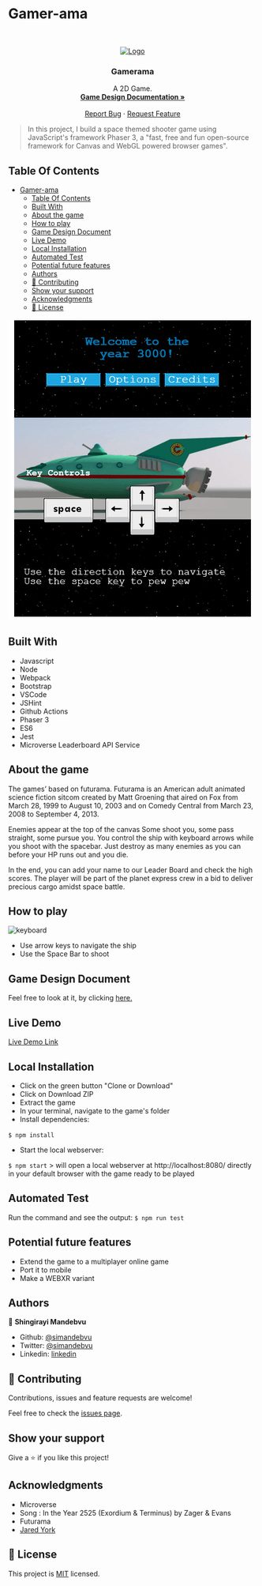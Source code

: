 # Gamer-ama

<br />
<p align="center">
  <a href="https://github.com/simandebvu/gamer-rama/">
    <img src="../gamer-rama/dist/assets/images/gameLogo.jpg" alt="Logo" width="200" height="100">
  </a>

  <h3 align="center">Gamerama</h3>

  <p align="center">
    A 2D Game.
    <br />
    <a href="https://docs.google.com/document/d/1-zNJmz-6qaaU-A0K27EK4gqOucXgGByr81MkmnZPCzI/edit?usp=sharing"><strong>Game Design Documentation »</strong></a>
    <br />
    <br />
    <a href="hhttps://github.com/simandebvu/gamer-rama/issues/">Report Bug</a>
    ·
    <a href="https://github.com/simandebvu/gamer-rama/">Request Feature</a>
  </p>
</p>

> In this project, I build a space themed shooter game using JavaScript's framework Phaser 3, a "fast, free and fun open-source framework for Canvas and WebGL powered browser games".

## Table Of Contents

- [Gamer-ama](#gamer-ama)
  - [Table Of Contents](#table-of-contents)
  - [Built With](#built-with)
  - [About the game](#about-the-game)
  - [How to play](#how-to-play)
  - [Game Design Document](#game-design-document)
  - [Live Demo](#live-demo)
  - [Local Installation](#local-installation)
  - [Automated Test](#automated-test)
  - [Potential future features](#potential-future-features)
  - [Authors](#authors)
  - [🤝 Contributing](#-contributing)
  - [Show your support](#show-your-support)
  - [Acknowledgments](#acknowledgments)
  - [📝 License](#-license)

![screenshot](./app-screenshot.gif)

## Built With

- Javascript
- Node
- Webpack
- Bootstrap
- VSCode
- JSHint
- Github Actions
- Phaser 3
- ES6
- Jest
- Microverse Leaderboard API Service

## About the game 

The games’ based on futurama. Futurama is an American adult animated science fiction sitcom created by Matt Groening that aired on Fox from March 28, 1999 to August 10, 2003 and on Comedy Central from March 23, 2008 to September 4, 2013.

Enemies appear at the top of the canvas Some shoot you, some pass straight, some pursue you. You control the ship with keyboard arrows while you shoot with the spacebar. Just destroy as many enemies as you can before your HP runs out and you die.

In the end, you can add your name to our Leader Board and check the high scores.
The player will be part of the planet express crew in a bid to deliver precious cargo amidst space battle. 

## How to play

![keyboard](../gamer-rama/dist/assets/images/keyboard.png)

- Use arrow keys to navigate the ship
- Use the Space Bar to shoot

## Game Design Document

Feel free to look at it, by clicking [here.](https://docs.google.com/document/d/1-zNJmz-6qaaU-A0K27EK4gqOucXgGByr81MkmnZPCzI/edit?usp=sharing)
  
## Live Demo

[Live Demo Link](https://simandebvu.github.io/tic-tac-toe-javascript/)

## Local Installation 

- Click on the green button "Clone or Download"
- Click on Download ZIP
- Extract the game
- In your terminal, navigate to the game's folder
- Install dependencies:

`$ npm install`

- Start the local webserver:

`$ npm start` > will open a local webserver at http://localhost:8080/ directly in your default browser with the game ready to be played

## Automated Test
Run the command and see the output: `$ npm run test`

## Potential future features

- Extend the game to a multiplayer online game
- Port it to mobile
- Make a WEBXR variant

## Authors

👤 **Shingirayi Mandebvu**

- Github: [@simandebvu](https://github.com/simandebvu)
- Twitter: [@simandebvu](https://twitter.com/simandebvu)
- Linkedin: [linkedin](https://linkedin.com/in/simandebvu)

## 🤝 Contributing

Contributions, issues and feature requests are welcome!

Feel free to check the [issues page](issues/).

## Show your support

Give a ⭐️ if you like this project!

## Acknowledgments

- Microverse
- Song : In the Year 2525 (Exordium & Terminus) by Zager & Evans
- Futurama 
- [Jared York](https://learn.yorkcs.com/)

## 📝 License

This project is [MIT](lic.url) licensed.
